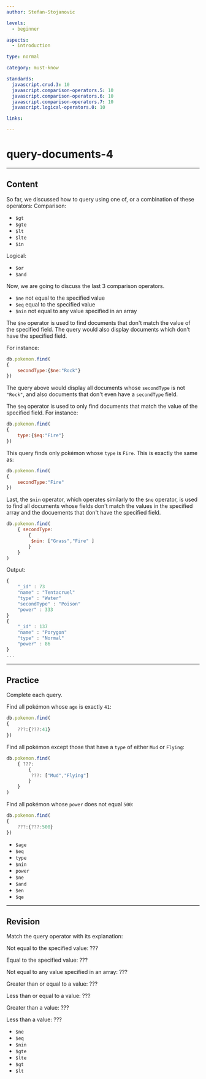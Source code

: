 ```yaml
---
author: Stefan-Stojanovic

levels:
  - beginner

aspects:
  - introduction

type: normal

category: must-know

standards:
  javascript.crud.3: 10
  javascript.comparison-operators.5: 10
  javascript.comparison-operators.6: 10
  javascript.comparison-operators.7: 10
  javascript.logical-operators.0: 10

links:

---
```

# query-documents-4
---
## Content

So far, we discussed how to query using one of, or a combination of these operators:
Comparison:
- `$gt`
- `$gte`
- `$lt`
- `$lte`
- `$in`

Logical:
- `$or`
- `$and`

Now, we are going to discuss the last 3 comparison operators.

- `$ne` not equal to the specified value
- `$eq` equal to the specified value
- `$nin` not equal to any value specified in an array

The `$ne` operator is used to find documents that don't match the value of the specified field. The query would also display documents which don't have the specified field.

For instance:
```javascript
db.pokemon.find(
{
    secondType:{$ne:"Rock"}
})
```
The query above would display all documents whose `secondType` is not `"Rock"`, and also documents that don't even have a `secondType` field.

The `$eq` operator is used to only find documents that match the value of the specified field.
For instance:
```javascript
db.pokemon.find(
{
    type:{$eq:"Fire"}
})
```
This query finds only pokémon whose `type` is `Fire`. This is exactly the same as:
```javascript
db.pokemon.find(
{
    secondType:"Fire"
})
```

Last, the `$nin` operator, which operates similarly to the `$ne` operator, is used to find all documents whose fields don't match the values in the specified array and the docuements that don't have the specified field.
```javascript
db.pokemon.find(
    { secondType:
        {
         $nin: ["Grass","Fire" ]
        }
    }
)
```
Output:
```javascript
{
    "_id" : 73
    "name" : "Tentacruel"
    "type" : "Water"
    "secondType" : "Poison"
    "power" : 333
}
{
    "_id" : 137
    "name" : "Porygon"
    "type" : "Normal"
    "power" : 86
}
...
```

---
## Practice

Complete each query.

Find all pokémon whose `age` is exactly `41`:
```javascript
db.pokemon.find(
{
    ???:{???:41}
})
```
Find all pokémon except those that have a `type` of either `Mud` or `Flying`:
```javascript
db.pokemon.find(
    { ???:
        {
         ???: ["Mud","Flying"]
        }
    }
)
```
Find all pokémon whose `power` does not equal `500`:
```javascript
db.pokemon.find(
{
    ???:{???:500}
})
```

* `$age`
* `$eq`
* `type`
* `$nin`
* `power`
* `$ne`
* `$and`
* `$en`
* `$qe`

---
## Revision

Match the query operator with its explanation:

Not equal to the specified value: ???

Equal to the specified value: ???

Not equal to any value specified in an array: ???

Greater than or equal to a value: ???

Less than or equal to a value: ???

Greater than a value: ???

Less than a value: ???

* `$ne`
* `$eq`
* `$nin`
* `$gte`
* `$lte`
* `$gt`
* `$lt`
